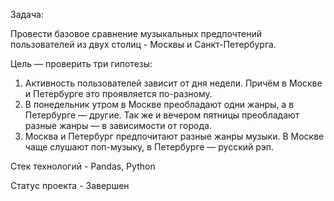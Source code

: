 Задача:

Провести базовое сравнение музыкальных предпочтений пользователей из двух столиц - Москвы и Санкт-Петербурга.

Цель — проверить три гипотезы:

1. Активность пользователей зависит от дня недели. Причём в Москве и Петербурге это проявляется по-разному.
2. В понедельник утром в Москве преобладают одни жанры, а в Петербурге — другие. Так же и вечером пятницы преобладают разные жанры — в зависимости от города.
3. Москва и Петербург предпочитают разные жанры музыки. В Москве чаще слушают поп-музыку, в Петербурге — русский рэп.

Стек технологий - Pandas, Python

Статус проекта - Завершен
